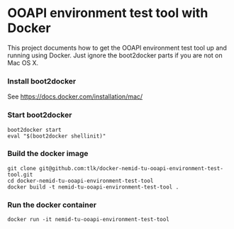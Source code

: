 
# OOAPI environment test tool with Docker
This project documents how to get the OOAPI environment test tool
up and running using Docker. Just ignore the boot2docker parts if you are not on Mac OS X.


### Install boot2docker
See https://docs.docker.com/installation/mac/

### Start boot2docker
```
boot2docker start
eval "$(boot2docker shellinit)"
```

### Build the docker image
```
git clone git@github.com:tlk/docker-nemid-tu-ooapi-environment-test-tool.git
cd docker-nemid-tu-ooapi-environment-test-tool
docker build -t nemid-tu-ooapi-environment-test-tool .
```

### Run the docker container
```
docker run -it nemid-tu-ooapi-environment-test-tool
```

